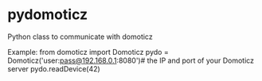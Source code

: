# pydomoticz
Python class to communicate with domoticz

Example:
from domoticz import Domoticz
pydo = Domoticz('user:pass@192.168.0.1:8080')# the IP and port of your Domoticz server
pydo.readDevice(42)
